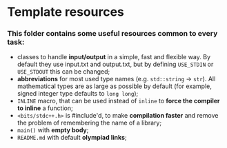 # Template resources
### This folder contains some useful resources common to every task:
- classes to handle **input/output** in a simple, fast and flexible way. By default they use input.txt and output.txt, but by defining ``USE_STDIN`` or ``USE_STDOUT`` this can be changed;
- **abbreviations** for most used type names (e.g. ``std::string`` -> ``str``). All mathematical types are as large as possible by default (for example, signed integer type defaults to ``long long``);
- ``INLINE`` macro, that can be used instead of ``inline`` to **force the compiler to inline** a function;
- ``<bits/stdc++.h>`` is #include'd, to make **compilation faster** and remove the problem of remembering the name of a library;
- ``main()`` with **empty body**;
- ``README.md`` with default **olympiad links**;
<!--# [ ()](https://training.olinfo.it/#/task//statement)